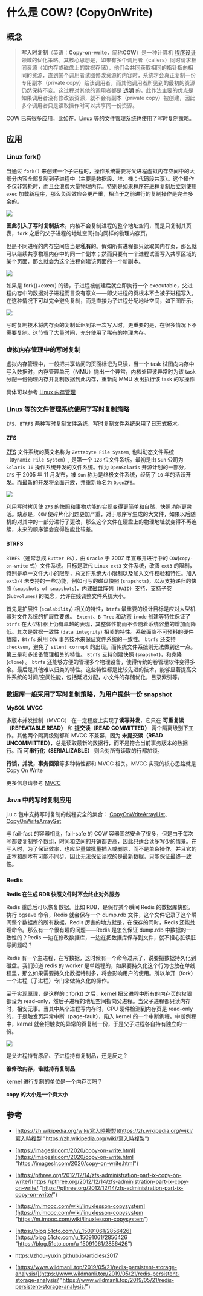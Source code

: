 # 什么是 COW? (CopyOnWrite)

## 概念

> **写入时复制**（英语：**Copy-on-write**，简称**COW**）是一种计算机 [程序设计](https://zh.wikipedia.org/wiki/程式設計 "程序设计") 领域的优化策略。其核心思想是，如果有多个调用者（callers）同时请求相同资源（如内存或磁盘上的数据存储），他们会共同获取相同的指针指向相同的资源，直到某个调用者试图修改资源的内容时，系统才会真正复制一份专用副本（private copy）给该调用者，而其他调用者所见到的最初的资源仍然保持不变。这过程对其他的调用者都是 [透明](https://zh.wikipedia.org/wiki/透明 "透明") 的。此作法主要的优点是如果调用者没有修改该资源，就不会有副本（private copy）被创建，因此多个调用者只是读取操作时可以共享同一份资源。

COW 已有很多应用，比如在。Linux 等的文件管理系统也使用了写时复制策略。

## 应用

### Linux fork()

当通过 `fork()` 来创建一个子进程时，操作系统需要将父进程虚拟内存空间中的大部分内容全部复制到子进程中（主要是数据段、堆、栈；代码段共享）。这个操作不仅非常耗时，而且会浪费大量物理内存。特别是如果程序在进程复制后立刻使用 `exec` 加载新程序，那么负面效应会更严重，相当于之前进行的复制操作是完全多余的。

![](image/image_QDDLCBrndq.png)

**因此引入了写时复制技术**。内核不会复制进程的整个地址空间，而是只复制其页表，`fork` 之后的父子进程的地址空间指向同样的物理内存页。

但是不同进程的内存空间应当是**私有**的。假如所有进程都只读取其内存页，那么就可以继续共享物理内存中的同一个副本；然而只要有一个进程试图写入共享区域的某个页面，那么就会为这个进程创建该页面的一个新副本。

![](image/image_mP5Wesl84C.png)

如果是 fork()+exec() 的话，子进程被创建后就立即执行一个 executable，父进程内存中的数据对子进程而言没有意义——即父进程的页根本不会被子进程写入。在这种情况下可以完全避免复制，而是直接为子进程分配地址空间，如下图所示。

![](image/image_AwiO03l7c0.png)

写时复制技术将内存页的复制延迟到第一次写入时，更重要的是，在很多情况下不需要复制。这节省了大量时间，充分使用了稀有的物理内存。

### 虚拟内存管理中的写时复制

虚拟内存管理中，一般把共享访问的页面标记为只读，当一个 task 试图向内存中写入数据时，内存管理单元（MMU）抛出一个异常，内核处理该异常时为该 task 分配一份物理内存并复制数据到此内存，重新向 MMU 发出执行该 task 的写操作

具体可以参考 [Linux 内存管理 ](../../Linux/Linux%20内存管理/Linux%20内存管理.md "Linux 内存管理 ")

### Linux 等的文件管理系统使用了写时复制策略

`ZFS`、`BTRFS` 两种写时复制文件系统，写时复制文件系统采用了日志式技术。

#### ZFS

[ZFS](https://pthree.org/2012/12/14/zfs-administration-part-ix-copy-on-write/ "ZFS") 文件系统的英文名称为 `Zettabyte File System`, 也叫动态文件系统（`Dynamic File System`）, 是第一个 `128` 位文件系统。最初是由 `Sun` 公司为 `Solaris 10` 操作系统开发的文件系统。作为 `OpenSolaris` 开源计划的一部分，`ZFS` 于 2005 年 11 月发布，被 `Sun` 称为是终极文件系统，经历了 `10` 年的活跃开发。而最新的开发将全面开放，并重新命名为 `OpenZFS`。

![](image/image_YJwcNYPizF.png)

利用写时拷贝使 `ZFS` 的快照和事物功能的实现变得更简单和自然，快照功能更灵活。缺点是，`COW` 使碎片化问题更加严重，对于顺序写生成的大文件，如果以后随机的对其中的一部分进行了更改，那么这个文件在硬盘上的物理地址就变得不再连续，未来的顺序读会变得性能比较差。

#### BTRFS

`BTRFS`（通常念成 `Butter FS`），由 `Oracle` 于 2007 年宣布并进行中的 `COW`(`copy-on-write` 式）文件系统。目标是取代 `Linux ext3` 文件系统，改善 `ext3` 的限制，特别是单一文件大小的限制，总文件系统大小限制以及加入文件校验和特性。加入 `ext3/4` 未支持的一些功能，例如可写的磁盘快照 (`snapshots`)，以及支持递归的快照 (`snapshots of snapshots`)，内建磁盘阵列（`RAID`）支持，支持子卷 (`Subvolumes`) 的概念，允许在线调整文件系统大小。

首先是扩展性 (`scalability`) 相关的特性，`btrfs` 最重要的设计目标是应对大型机器对文件系统的扩展性要求。 `Extent`、`B-Tree` 和动态 `inode` 创建等特性保证了 `btrfs` 在大型机器上仍有卓越的表现，其整体性能而不会随着系统容量的增加而降低。其次是数据一致性 (`data integrity`) 相关的特性。系统面临不可预料的硬件故障，`Btrfs` 采用 `COW` 事务技术来保证文件系统的一致性。 `btrfs` 还支持 `checksum`，避免了 `silent corrupt` 的出现。而传统文件系统则无法做到这一点。第三是和多设备管理相关的特性。 `Btrfs` 支持创建快照 (`snapshot`)，和克隆 (`clone`) 。 `btrfs` 还能够方便的管理多个物理设备，使得传统的卷管理软件变得多余。最后是其他难以归类的特性。这些特性都是比较先进的技术，能够显著提高文件系统的时间/空间性能，包括延迟分配，小文件的存储优化，目录索引等。

### 数据库一般采用了写时复制策略，为用户提供一份 snapshot

**MySQL MVCC**

多版本并发控制（MVCC） 在一定程度上实现了**读写并发**，它只在 **可重复读（REPEATABLE READ）** 和 **提交读（READ COMMITTED）** 两个隔离级别下工作。其他两个隔离级别都和 MVCC 不兼容，因为 **未提交读（READ UNCOMMITTED）**，总是读取最新的数据行，而不是符合当前事务版本的数据行。而 **可串行化（SERIALIZABLE）** 则会对所有读取的行都加锁。

**行锁，并发，事务回滚**等多种特性都和 MVCC 相关。MVCC 实现的核心思路就是 Copy On Write

更多信息请参考 [MVCC](../../数据库/MySQL/MVCC/MVCC.md "MVCC")

### Java 中的写时复制应用

j.u.c 包中支持写时复制的线程安全的集合： [CopyOnWriteArrayList](../../JAVA%20技术栈/并发多线程/并发包-JUC/并发容器/CopyOnWriteArrayList/CopyOnWriteArrayList.md "CopyOnWriteArrayList")、[CopyOnWriteArraySet](../../JAVA%20技术栈/并发多线程/并发包-JUC/并发容器/CopyOnWriteArraySet/CopyOnWriteArraySet.md "CopyOnWriteArraySet")

与 fail-fast 的容器相比，fail-safe 的 COW 容器固然安全了很多，但是由于每次写都要复制整个数组，时间和空间的开销都更高，因此只适合读多写少的情景。在写入时，为了保证效率，也应尽量做批量插入或删除，而不是单条操作。并且它的正本和副本有可能不同步，因此无法保证读取的是最新数据，只能保证最终一致性。

### Redis&#x20;

**Redis 在生成 RDB 快照文件时不会终止对外服务**

Redis 重启后可以恢复数据。比如 RDB，是保存某个瞬间 Redis 的数据库快照。执行 bgsave 命令，Redis 就会保存一个 dump.rdb 文件，这个文件记录了这个瞬间整个数据库的所有数据。Redis 厉害的地方就是，在保存的同时，Redis 还能处理命令。那么有一个很有趣的问题——Redis 是怎么保证 dump.rdb 中数据的一致性的？Redis 一边在修改数据库，一边在把数据库保存到文件，就不担心脏读脏写问题吗？

Redis 有一个主进程，在写数据，这时候有一个命令过来了，说要把数据持久化到磁盘。我们知道 redis 的 worker 是单线程的，如果要持久化这个行为也放在单线程里，那么如果需要持久化数据特别多，将会影响用户的使用。所以单开（fork）一个进程（子进程）专门来做持久化的操作。

至于实现原理，是这样的：fork() 之后，kernel 把父进程中所有的内存页的权限都设为 read-only，然后子进程的地址空间指向父进程。当父子进程都只读内存时，相安无事。当其中某个进程写内存时，CPU 硬件检测到内存页是 read-only 的，于是触发页异常中断（page-fault），陷入 kernel 的一个中断例程。中断例程中，kernel 就会把触发的异常的页复制一份，于是父子进程各自持有独立的一份。

![](image/image_FXJt8fe96R.png)

是父进程持有原品、子进程持有复制品，还是反之？

**谁修改内存，谁就持有复制品**

kernel 进行复制的单位是一个内存页吗？

**copy 的大小是一个页大小**

## 参考

*   [https://zh.wikipedia.org/wiki/寫入時複製](https://zh.wikipedia.org/wiki/寫入時複製 "https://zh.wikipedia.org/wiki/寫入時複製")

*   [https://imageslr.com/2020/copy-on-write.html](https://imageslr.com/2020/copy-on-write.html "https://imageslr.com/2020/copy-on-write.html")

*   [https://pthree.org/2012/12/14/zfs-administration-part-ix-copy-on-write/](https://pthree.org/2012/12/14/zfs-administration-part-ix-copy-on-write/ "https://pthree.org/2012/12/14/zfs-administration-part-ix-copy-on-write/")

*   [https://m.imooc.com/wiki/linuxlesson-copysystem](https://m.imooc.com/wiki/linuxlesson-copysystem "https://m.imooc.com/wiki/linuxlesson-copysystem")

*   [https://blog.51cto.com/u\_15091061/2856426](https://blog.51cto.com/u_15091061/2856426 "https://blog.51cto.com/u_15091061/2856426")

*   https://zhou-yuxin.github.io/articles/2017

*   [https://www.wildmanli.top/2019/05/21/redis-persistent-storage-analysis/](https://www.wildmanli.top/2019/05/21/redis-persistent-storage-analysis/ "https://www.wildmanli.top/2019/05/21/redis-persistent-storage-analysis/")
